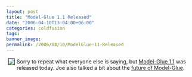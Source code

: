 ```yaml
---
layout: post
title: "Model-Glue 1.1 Released"
date: "2006-04-10T13:04:00+06:00"
categories: coldfusion 
tags: 
banner_image: 
permalink: /2006/04/10/ModelGlue-11-Released
---
```


<img src="http://ray.camdenfamily.com/images/mg.jpg" align="left" border="1" hspace="5">
Sorry to repeat what everyone else is saying, but <a href="http://clearsoftware.net/index.cfm?mode=entry&entry=8418221B-E081-2BAC-6993D521C32F4D19">Model-Glue 1.1</a> was released today. Joe also talked a bit about the <a href="http://clearsoftware.net/index.cfm?mode=entry&entry=8426DAE8-E081-2BAC-69D4727AC6BA1D24">future of Model-Glue</a>.